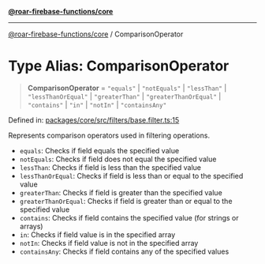 [**@roar-firebase-functions/core**](../README.md)

---

[@roar-firebase-functions/core](../README.md) / ComparisonOperator

# Type Alias: ComparisonOperator

> **ComparisonOperator** = `"equals"` \| `"notEquals"` \| `"lessThan"` \| `"lessThanOrEqual"` \| `"greaterThan"` \| `"greaterThanOrEqual"` \| `"contains"` \| `"in"` \| `"notIn"` \| `"containsAny"`

Defined in: [packages/core/src/filters/base.filter.ts:15](https://github.com/yeatmanlab/roar-firebase-functions/blob/0fc701649174b7557e55644b1065be2fa3d3d7ca/packages/core/src/filters/base.filter.ts#L15)

Represents comparison operators used in filtering operations.

- `equals`: Checks if field equals the specified value
- `notEquals`: Checks if field does not equal the specified value
- `lessThan`: Checks if field is less than the specified value
- `lessThanOrEqual`: Checks if field is less than or equal to the specified value
- `greaterThan`: Checks if field is greater than the specified value
- `greaterThanOrEqual`: Checks if field is greater than or equal to the specified value
- `contains`: Checks if field contains the specified value (for strings or arrays)
- `in`: Checks if field value is in the specified array
- `notIn`: Checks if field value is not in the specified array
- `containsAny`: Checks if field contains any of the specified values
